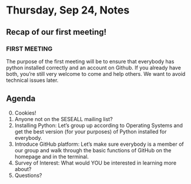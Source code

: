 # Thursday, Sep 24, Notes


## Recap of our first meeting!

### FIRST MEETING
The purpose of the first meeting will be to ensure that everybody has python installed correctly and an account on Github. If you already have both, you’re still very welcome to come and help others. We want to avoid technical issues later.

## Agenda
0. Cookies!
1. Anyone not on the SESEALL mailing list?
2. Installing Python: Let’s group up according to Operating Systems and get the best version (for your purposes) of Python installed for everybody.
3. Introduce GitHub platform: Let’s make sure everybody is a member of our group and walk through the basic functions of GitHub on the homepage and in the terminal.
4. Survey of Interest: What would YOU be interested in learning more about?
5. Questions?
